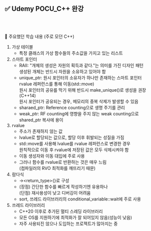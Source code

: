 
## ✅ Udemy POCU_C++ 완강

<br><br/>

🎯 주요했던 학습 내용 (주로 모던 C++)
1. 가상 테이블
   - 특정 클래스의 가상 함수들의
     주소값을 가지고 있는 리스트
2. 스마트 포인터
   - RAII: "개체의 생성은 자원의 획득과 같다."는 의미를 가진 디자인 패턴<br>
           생성된 개체는 반드시 자원을 소유하고 있어야 함
   - unique_ptr: 원시 포인터의 소유자가 하나만 존재하는 스마트 포인터<br>
                 rvalue 레퍼런스를 통해 이동(std::move)<br>
                 원시 포인터의 공유를 막기 위해 반드시 make_unique()로 생성을 권장 (C++14)<br>
                 원시 포인터가 공유되는 경우, 메모리의 중복 삭제가 발생할 수 있음
   - sharaed_ptr: Reference counting으로 생명 주기를 관리
   - weak_ptr: RF counting에 영향을 주지 않는 weak counting으로 shared_ptr 복사에 용이 
3. rvalue
   - 주소가 존재하지 않는 값
   - lvalue로 할당되는 값으로, 할당 이후 휘발되는 성질을 가짐
   - std::move를 사용해 lvalue를 rvalue 레퍼런스로 변경한 경우<br>
     원칙적으로 이동 후 rvalue에 저장된 값은 모두 삭제시켜야 함
   - 이동 생성자와 이동 대입에 주로 사용
   - 그러나 함수를 rvalue로 반환하는 것은 매우 느림<br>
     (컴파일러의 RVO 최적화를 깨뜨리기 때문)
4. 람다식
   - [<capture>](<parameters>)<specifiers>-><return_type>{<body>}로 구성
   - (장점) 간단한 함수를 빠르게 작성하기엔 유용하나 <br>
     (단점) 재사용성이 낮고 디버깅이 어려움
   - sort, 쓰레드 라이브러리의 conditional_variable::wait에 주로 사용  
6. 쓰레드 라이브러리
   - C++20 이후로 추가된 멀티 스레딩 라이브러리
   - 모든 OS를 지원하기에 최적화가 잘 되어있지 않음(성능이 낮음)
   - 자주 사용되진 않으나 도입하는 프로젝트가 많아지는 중
